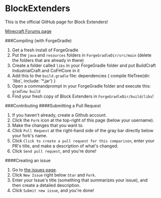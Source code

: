 BlockExtenders
==============

This is the official GitHub page for Block Extenders!

[Minecraft Forums page](http://www.minecraftforum.net)

###Compiling (with ForgeGradle)
1. Get a fresh install of ForgeGradle
2. Put the `java` and `resources` folders in `ForgeGradleDir/src/main` (delete the folders that are already in there)
3. Create a folder called `libs` in your ForgeGradle folder and put BuildCraft IndustrialCraft and CoFHCore in it
4. Add this to the `build.gradle` file:
dependencies {
    compile fileTree(dir: 'libs', include: '*.jar')
}
5. Open a commandprompt in your ForgeGradle folder and execute this: `gradlew build`
6. Find your fresh copy of Block Extenders in `ForgeGradleDir/build/libs`!

###Contributing
####Submitting a Pull Request
1. If you haven't already, create a Github account.
2. Click the `Fork` icon at the top-right of this page (below your username).
3. Make the changes that you want to.
4. Click `Pull Request` at the right-hand side of the gray bar directly below your fork's name.
5. Click `Click to create a pull request for this comparison`, enter your PR's title, and make a description of what's changed.
6. Click `Send pull request`, and you're done!

####Creating an issue
1. Go to [the issues page](http://github.com/pahimar/Equivalent-Exchange-3/issues).
2. Click `New Issue` right below `Star` and `Fork`.
3. Enter your Issue's title (something that summarizes your issue), and then create a detailed description.
4. Click `Submit new issue`, and you're done!
